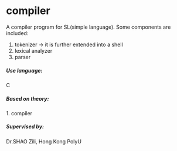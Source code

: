 # compiler
A compiler program for SL(simple language). Some components are included:<br>
1. tokenizer -> it is further extended into a shell<br>
2. lexical analyzer<br>
3. parser<br>

<h5>Use language:</h5>
C<br>
<h5>Based on theory:</h5>
1. compiler<br>

<h5>Supervised by:</h5>
Dr.SHAO Zili, Hong Kong PolyU
